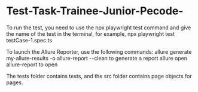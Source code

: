 # Test-Task-Trainee-Junior-Pecode-
To run the test, you need to use the npx playwright test command and give the name of the test in the terminal, for example, npx playwright test testCase-1.spec.ts

To launch the Allure Reporter, use the following commands:
allure generate my-allure-results -o allure-report --clean
to generate a report
allure open allure-report
to open

The tests folder contains tests, and the src folder contains page objects for pages.